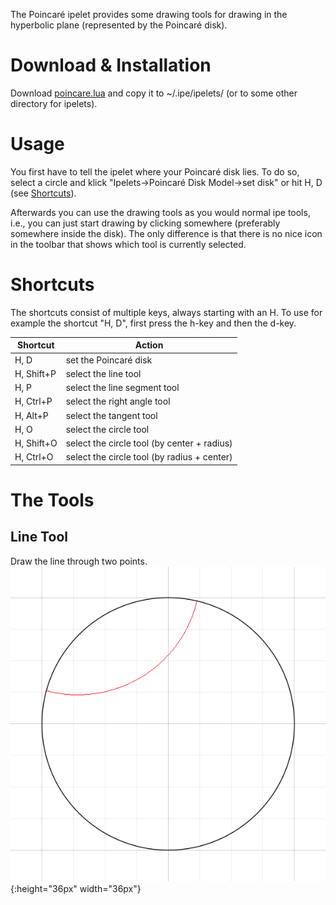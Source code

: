 The Poincaré ipelet provides some drawing tools for drawing in the
hyperbolic plane (represented by the Poincaré disk).

# Download & Installation #

Download [poincare.lua](poincare.lua) and copy it to ~/.ipe/ipelets/
(or to some other directory for ipelets).

# Usage #

You first have to tell the ipelet where your Poincaré disk lies.  To
do so, select a circle and klick "Ipelets->Poincaré Disk Model->set
disk" or hit H, D (see [Shortcuts](#shortcuts)).

Afterwards you can use the drawing tools as you would normal ipe
tools, i.e., you can just start drawing by clicking somewhere
(preferably somewhere inside the disk).  The only difference is that
there is no nice icon in the toolbar that shows which tool is
currently selected.

# Shortcuts #

The shortcuts consist of multiple keys, always starting with an H.  To
use for example the shortcut "H, D", first press the h-key and then
the d-key.

| Shortcut   | Action                                      |
| ---------- | ------------------------------------------- |
| H, D       | set the Poincaré disk                       |
| H, Shift+P | select the line tool                        |
| H, P       | select the line segment tool                |
| H, Ctrl+P  | select the right angle tool                 |
| H, Alt+P   | select the tangent tool                     |
| H, O       | select the circle tool                      |
| H, Shift+O | select the circle tool (by center + radius) |
| H, Ctrl+O  | select the circle tool (by radius + center) |

# The Tools #

## Line Tool ##

Draw the line through two points. ![line tool example](line-tool.png){:height="36px" width="36px"}

